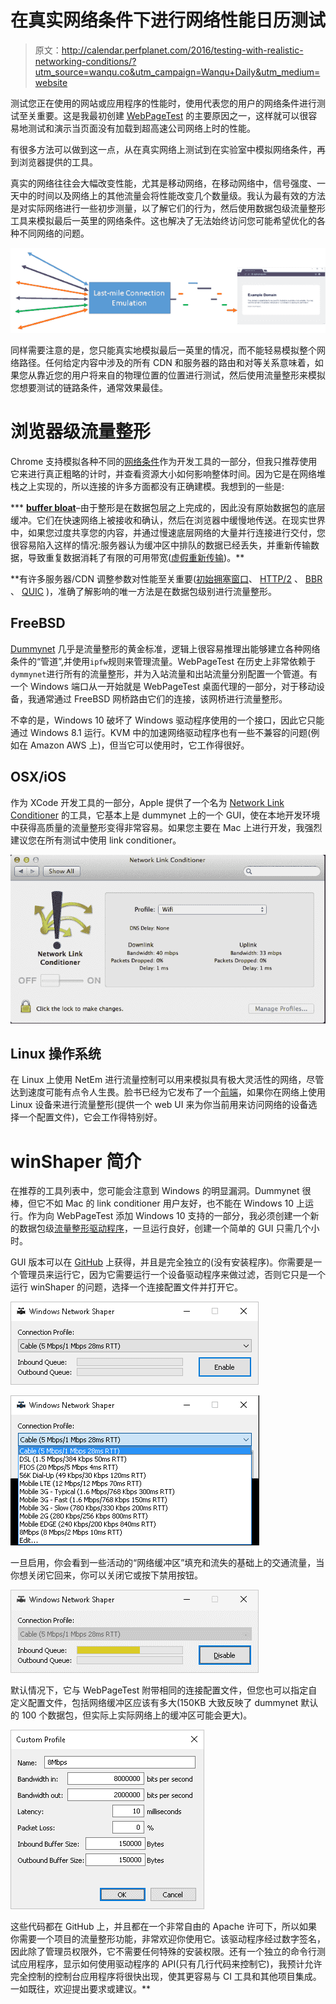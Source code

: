 # 在真实网络条件下进行网络性能日历测试

> 原文：<http://calendar.perfplanet.com/2016/testing-with-realistic-networking-conditions/?utm_source=wanqu.co&utm_campaign=Wanqu+Daily&utm_medium=website>

测试您正在使用的网站或应用程序的性能时，使用代表您的用户的网络条件进行测试至关重要。这是我最初创建 [WebPageTest](http://www.webpagetest.org/) 的主要原因之一，这样就可以很容易地测试和演示当页面没有加载到超高速公司网络上时的性能。

有很多方法可以做到这一点，从在真实网络上测试到在实验室中模拟网络条件，再到浏览器提供的工具。

真实的网络往往会大幅改变性能，尤其是移动网络，在移动网络中，信号强度、一天中的时间以及网络上的其他流量会将性能改变几个数量级。我认为最有效的方法是对实际网络进行一些初步测量，以了解它们的行为，然后使用数据包级流量整形工具来模拟最后一英里的网络条件。这也解决了无法始终访问您可能希望优化的各种不同网络的问题。

![Traffic-shaping the last-mile](img/641aa9b0f8d881ad854ddc971f8c348f.png)

同样需要注意的是，您只能真实地模拟最后一英里的情况，而不能轻易模拟整个网络路径。任何给定内容中涉及的所有 CDN 和服务器的路由和对等关系意味着，如果您从靠近您的用户将来自的物理位置的位置进行测试，然后使用流量整形来模拟您想要测试的链路条件，通常效果最佳。

# 浏览器级流量整形

Chrome 支持模拟各种不同的[网络条件](https://developers.google.com/web/tools/chrome-devtools/network-performance/network-conditions)作为开发工具的一部分，但我只推荐使用它来进行真正粗略的计时，并查看资源大小如何影响整体时间。因为它是在网络堆栈之上实现的，所以连接的许多方面都没有正确建模。我想到的一些是:

***   **[buffer bloat](https://en.wikipedia.org/wiki/Bufferbloat)**–由于整形是在数据包层之上完成的，因此没有原始数据包的底层缓冲。它们在快速网络上被接收和确认，然后在浏览器中缓慢地传送。在现实世界中，如果您过度共享您的内容，并通过慢速底层网络的大量并行连接进行交付，您很容易陷入这样的情况:服务器认为缓冲区中排队的数据已经丢失，并重新传输数据，导致重复数据消耗了有限的可用带宽([虚假重新传输](https://insouciant.org/tech/network-congestion-and-web-browsing/))。**

 **有许多服务器/CDN 调整参数对性能至关重要([初始拥塞窗口](https://developers.google.com/speed/protocols/#an-argument-for-increasing-tcps-initial-congestion-window)、 [HTTP/2](https://http2.github.io/) 、 [BBR](http://netdevconf.org/1.2/slides/oct5/04_Making_Linux_TCP_Fast_netdev_1.2_final.pdf) 、 [QUIC](https://en.wikipedia.org/wiki/QUIC) )，准确了解影响的唯一方法是在数据包级别进行流量整形。

## FreeBSD

[Dummynet](http://info.iet.unipi.it/~luigi/dummynet/) 几乎是流量整形的黄金标准，逻辑上很容易推理出能够建立各种网络条件的“管道”,并使用`ipfw`规则来管理流量。WebPageTest 在历史上非常依赖于`dymmynet`进行所有的流量整形，并为入站流量和出站流量分别配置一个管道。有一个 Windows 端口从一开始就是 WebPageTest 桌面代理的一部分，对于移动设备，我通常通过 FreeBSD 网桥路由它们的连接，该网桥进行流量整形。

不幸的是，Windows 10 破坏了 Windows 驱动程序使用的一个接口，因此它只能通过 Windows 8.1 运行。KVM 中的加速网络驱动程序也有一些不兼容的问题(例如在 Amazon AWS 上)，但当它可以使用时，它工作得很好。

## OSX/iOS

作为 XCode 开发工具的一部分，Apple 提供了一个名为 [Network Link Conditioner](http://nshipster.com/network-link-conditioner/) 的工具，它基本上是 dummynet 上的一个 GUI，使在本地开发环境中获得高质量的流量整形变得非常容易。如果您主要在 Mac 上进行开发，我强烈建议您在所有测试中使用 link conditioner。

![Network Link Conditioner Screenshot](img/0915102497db32b9c85b9cf72b335bec.png)

## Linux 操作系统

在 Linux 上使用 NetEm 进行流量控制可以用来模拟具有极大灵活性的网络，尽管达到速度可能有点令人生畏。脸书已经为它发布了一个[前端](https://facebook.github.io/augmented-traffic-control/)，如果你在网络上使用 Linux 设备来进行流量整形(提供一个 web UI 来为你当前用来访问网络的设备选择一个配置文件)，它会工作得特别好。

# winShaper 简介

在推荐的工具列表中，您可能会注意到 Windows 的明显漏洞。Dummynet 很棒，但它不如 Mac 的 link conditioner 用户友好，也不能在 Windows 10 上运行。作为向 WebPageTest 添加 Windows 10 支持的一部分，我必须创建一个新的数据包级[流量整形驱动程序](https://github.com/WPO-Foundation/win-shaper/tree/master/driver)，一旦运行良好，创建一个简单的 GUI 只需几个小时。

GUI 版本可以在 [GitHub](https://github.com/WPO-Foundation/win-shaper/releases) 上获得，并且是完全独立的(没有安装程序)。你需要是一个管理员来运行它，因为它需要运行一个设备驱动程序来做过滤，否则它只是一个运行 winShaper 的问题，选择一个连接配置文件并打开它。

![winShaper main dialig](img/6ea9f92b92f74dc75e95f01da08ff833.png)

![winShaper connection selection](img/7a896322d269527da93b66b9312936be.png)

一旦启用，你会看到一些活动的“网络缓冲区”填充和流失的基础上的交通流量，当你想关闭它回来，你可以关闭它或按下禁用按钮。

![winShaper running](img/dc646c7e62ac3087b57b84ac96f629df.png)

默认情况下，它与 WebPageTest 附带相同的连接配置文件，但您也可以指定自定义配置文件，包括网络缓冲区应该有多大(150KB 大致反映了 dummynet 默认的 100 个数据包，但实际上实际网络上的缓冲区可能会更大)。

![](img/eefffac7ac2770ecfd6fcf6748960095.png)

这些代码都在 GitHub 上，并且都在一个非常自由的 Apache 许可下，所以如果你需要一个项目的流量整形功能，非常欢迎你使用它。该驱动程序经过数字签名，因此除了管理员权限外，它不需要任何特殊的安装权限。还有一个独立的命令行测试应用程序，显示如何使用驱动程序的 API(只有几行代码来控制它)，我预计允许完全控制的控制台应用程序将很快出现，使其更容易与 CI 工具和其他项目集成。一如既往，欢迎提出要求或建议。**